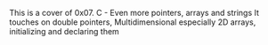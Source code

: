 This is a cover of 0x07. C - Even more pointers, arrays and strings
It touches on double pointers, Multidimensional especially 2D arrays, initializing and declaring them 
